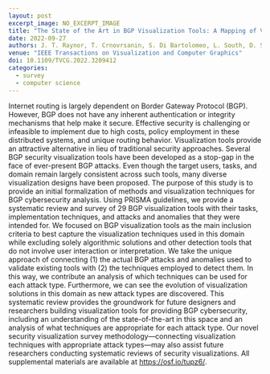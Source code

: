 ```yaml
---
layout: post
excerpt_image: NO_EXCERPT_IMAGE
title: "The State of the Art in BGP Visualization Tools: A Mapping of Visualization Techniques to Cyberattack Types"
date: 2022-09-27
authors: J. T. Raynor, T. Crnovrsanin, S. Di Bartolomeo, L. South, D. Saffo & C. Dunne
venue: "IEEE Transactions on Visualization and Computer Graphics"
doi: 10.1109/TVCG.2022.3209412
categories:
  - survey
  - computer science
---
```

Internet routing is largely dependent on Border Gateway Protocol (BGP). However, BGP does not have any inherent authentication or integrity mechanisms that help make it secure. Effective security is challenging or infeasible to implement due to high costs, policy employment in these distributed systems, and unique routing behavior. Visualization tools provide an attractive alternative in lieu of traditional security approaches. Several BGP security visualization tools have been developed as a stop-gap in the face of ever-present BGP attacks. Even though the target users, tasks, and domain remain largely consistent across such tools, many diverse visualization designs have been proposed. The purpose of this study is to provide an initial formalization of methods and visualization techniques for BGP cybersecurity analysis. Using PRISMA guidelines, we provide a systematic review and survey of 29 BGP visualization tools with their tasks, implementation techniques, and attacks and anomalies that they were intended for. We focused on BGP visualization tools as the main inclusion criteria to best capture the visualization techniques used in this domain while excluding solely algorithmic solutions and other detection tools that do not involve user interaction or interpretation. We take the unique approach of connecting (1) the actual BGP attacks and anomalies used to validate existing tools with (2) the techniques employed to detect them. In this way, we contribute an analysis of which techniques can be used for each attack type. Furthermore, we can see the evolution of visualization solutions in this domain as new attack types are discovered. This systematic review provides the groundwork for future designers and researchers building visualization tools for providing BGP cybersecurity, including an understanding of the state-of-the-art in this space and an analysis of what techniques are appropriate for each attack type. Our novel security visualization survey methodology—connecting visualization techniques with appropriate attack types—may also assist future researchers conducting systematic reviews of security visualizations. All supplemental materials are available at https://osf.io/tupz6/.
